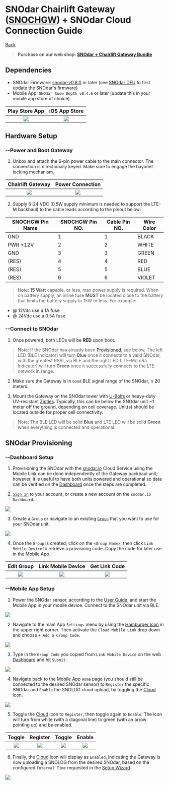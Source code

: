 # SNOdar Chairlift Gateway ([SNOCHGW](https://sensorlogic.ai/sensor-products/SNOdar-Chairlift-Gateway)) + SNOdar Cloud Connection Guide

[Back](../)

> **Purchase on our web shop: [SNOdar + Chairlift Gateway Bundle](https://sensorlogic.store/collections/snow-science-instrumentation/products/snodar-chairlift-gateway?variant=42569883025563)**


## Dependencies

- SNOdar Firmware: [snodar-v0.8.0](https://github.com/SensorLogicInc/snodar-releases/releases/tag/0.8.0-beta) or later (see [SNOdar DFU](https://www.youtube.com/embed/v8IoPYJle9w) to first update the SNOdar's firmware)
- Mobile App: `SNOdar Snow Depth v0.4.6` or later (update this in your mobile app store of choice)

Play Store App                                                                                  |  iOS App Store
:----------------------------------------------------------------------------------------------:|:----------------------------------------------------------------------------------:
[![](../assets/images/google-play-badge.png)](https://play.google.com/store/apps/details?id=com.snodar)   | [![](../assets/images/apple-app-store-badge.png)](https://apps.apple.com/us/app/snodar/id1584974884)

## Hardware Setup

### __--Power and Boot Gateway__

1. Unbox and attach the 6-pin power cable to the main connector. The connection is directionally keyed. Make sure to engage the bayonet locking mechanism. 

Chairlift Gateway            |  Power Connection                     
:---------------------------:|:------------------------------:
![](images/snochgw.JPG)      |  ![](images/snochgw_power.jpg)  

2. Supply 6-24 VDC (0.5W supply minimum is needed to support the LTE-M backhaul) to the cable leads according to the pinout below:

| SNOCHGW Pin Name| SNOCHGW Pin NO.| Cable Pin NO. |  Wire Color |
| --------------- | -------------- | ------------- | ----------- |
| GND             | 1              | 1             | BLACK       |
| PWR +12V        | 2              | 2             | WHITE       |
| GND             | 3              | 3             | GREEN       |
| (RES)           | 4              | 4             | RED         |
| (RES)           | 5              | 5             | BLUE        |
| (RES)           | 6              | 6             | VIOLET      |

> Note: **15 Watt** capable, or less, max power supply is required. When on battery supply, an inline fuse **MUST** be located close to the battery that limits the battery supply to 15W or less. For example:
- @ 12Vdc use a 1A fuse
- @ 24Vdc use a 0.5A fuse

### __--Connect to SNOdar__
 
1. Once powered, both LEDs will be __RED__ upon boot. 

> Note: If the SNOdar has already been [Provisioned](#snodar-provisioning), see below, The left LED (BLE Indicator) will turn __Blue__ once it connects to a valid SNOdar, with the greatest RSSI, via BLE and the right LED (LTE-M/LoRa Indicator) will turn __Green__ once it successfully connects to the LTE network in range.

2. Make sure the Gateway is in `Good` BLE signal range of the SNOdar, $\leq$ 20 meters.

3. Mount the Gateway on the SNOdar tower with [U-Bolts](https://www.mcmaster.com/u-bolts/center-to-center~1-1-2/thread-size~1-4-20/) or heavy-duty UV-resistant [Zipties](https://www.mcmaster.com/cable-ties/uv-protection~uv-resistant/width~0-23/width~0-22/width~0-2/width~0-19/minimum-temperature~-75-f/minimum-temperature~-65-f/minimum-temperature~-50-f/minimum-temperature~-40-f/). Typically, this can be below the SNOdar unit ~1 meter off the ground, depending on cell coverage. Unit(s) should be located outside for proper cell connectivity.

> Note: The BLE LED will be solid __Blue__ and LTE LED will be solid __Green__ when everything is connected and operational. 

## SNOdar Provisioning

### __--Dashboard Setup__

1. Provisioning the SNOdar with the [snodar.io](https://app.snodar.io/groups/) Cloud Service using the Mobile Link can be done independently of the Gateway backhaul unit; however, it is useful to have both units powered and operational so data can be verified on the [Dashboard](https://app.snodar.io/) once the steps are completed.

2. [`Sign In`](https://app.snodar.io/login?ref=%2F) to your account, or create a new account on the `snodar.io Dashboard`.

![](images/dashboard_signin.PNG)

3. Create a `Group` or navigate to an existing [`Group`](https://app.snodar.io/groups/) that you want to use for your SNOdar unit.

![](images/dashboard_groups.PNG)

4. Once the `Group` is created, click on the `<Group Name>`, then click `Link Mobile Device` to retrieve a provisiong code. Copy the code for later use in the [Mobile App](#mobile-app-setup).
 
Edit Group                              |  Link Mobile Device                           | Get Link Code                                        
:--------------------------------------:|:---------------------------------------------:|:---------------------------------------:
![](images/dashboard_edit_group.PNG)    |  ![](images/dashboard_link_mobile_device.PNG) |  ![](images/dasboard_link_code.PNG)

### __--Mobile App Setup__

1. Power the SNOdar sensor, according to the [User Guide](README.md), and start the Mobile App in your mobile device. Connect to the SNOdar unit via BLE.

![](images/mobile_connect.PNG)

2. Navigate to the main App `Settings` menu by using the [Hamburger Icon](images/hamburger_menu_location.png) in the upper right corner. Then activate the `Cloud Mobile Link` drop down and choose `+ Add a Group Code`.

![](images/mobile_link_dropdown.PNG)

3. Type in the `Group Code` you copied from `Link Mobile Device` on the web [Dashboard](https://app.snodar.io/) and hit `Submit`.

![](images/mobile_link_code.PNG)

4. Navigate back to the Mobile App `Home` page (you should still be connected to the desired SNOdar sensor) to `Register` the specific SNOdar and `Enable` the SNOLOG cloud upload, by toggling the [Cloud](images/cloud_disable_enable.png) icon.

![](images/cloud_disable_enable.png)

5. Toggle the [Cloud](images/cloud_disable_enable.png) icon to `Register`, then toggle again to `Enable`.  The icon will turn from white (with a diagonal line) to green (with an arrow pointing up) and be enabled.

Toggle                                  |  Register                              | Toggle                                  | Enable                    
:--------------------------------------:|:--------------------------------------:|:---------------------------------------:|:--------------------------------------:
![](images/mobile_cloud_enable_1.PNG)   |  ![](images/mobile_cloud_register.PNG) |  ![](images/mobile_cloud_enable_1.PNG)  |  ![](images/mobile_cloud_enable_2.PNG)  

6. Finally, the [Cloud](images/cloud_disable_enable.png) icon will display as `Enabled`, indicating the Gateway is now uploading a SNOLOG from the desired SNOdar, based on the configured `Interval Time` requested in the [Setup Wizard](https://www.youtube.com/embed/s7zSW9LP-iM).

![](images/mobile_cloud_enabled.PNG)

